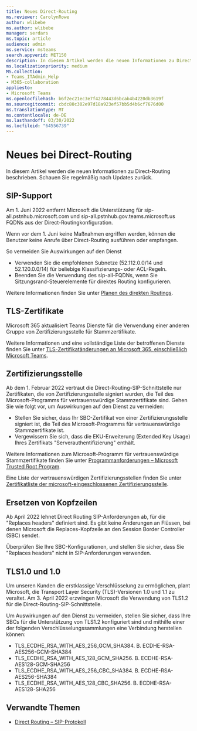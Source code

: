 ```yaml
---
title: Neues Direct-Routing
ms.reviewer: CarolynRowe
author: wlibebe
ms.author: wlibebe
manager: serdars
ms.topic: article
audience: admin
ms.service: msteams
search.appverid: MET150
description: In diesem Artikel werden die neuen Informationen zu Direct-Routing beschrieben. Schauen Sie regelmäßig nach Updates zurück.
ms.localizationpriority: medium
MS.collection:
- Teams_ITAdmin_Help
- M365-collaboration
appliesto:
- Microsoft Teams
ms.openlocfilehash: b6f2ec21ec3e7f4278443d6bcab4b4220db3619f
ms.sourcegitcommit: cbdc80c302e97d18a923ef57bb5d4b6cf7676d00
ms.translationtype: MT
ms.contentlocale: de-DE
ms.lasthandoff: 03/30/2022
ms.locfileid: "64556739"
---
```

# <a name="whats-new-for-direct-routing"></a>Neues bei Direct-Routing

In diesem Artikel werden die neuen Informationen zu Direct-Routing beschrieben. Schauen Sie regelmäßig nach Updates zurück.

## <a name="sip-support"></a>SIP-Support

Am 1. Juni 2022 entfernt Microsoft die Unterstützung für sip-all.pstnhub.microsoft.com und sip-all.pstnhub.gov.teams.microsoft.us FQDNs aus der Direct-Routingkonfiguration.

Wenn vor dem 1. Juni keine Maßnahmen ergriffen werden, können die Benutzer keine Anrufe über Direct-Routing ausführen oder empfangen.

So vermeiden Sie Auswirkungen auf den Dienst

- Verwenden Sie die empfohlenen Subnetze (52.112.0.0/14 und 52.120.0.0/14) für beliebige Klassifizierungs- oder ACL-Regeln.
- Beenden Sie die Verwendung des sip-all-FQDNs, wenn Sie Sitzungsrand-Steuerelemente für direktes Routing konfigurieren.

Weitere Informationen finden Sie unter [Planen des direkten Routings](direct-routing-plan.md).

## <a name="tls-certificates"></a>TLS-Zertifikate

Microsoft 365 aktualisiert Teams Dienste für die Verwendung einer anderen Gruppe von Zertifizierungsstelle für Stammzertifikate.

Weitere Informationen und eine vollständige Liste der betroffenen Dienste finden Sie unter [TLS-Zertifikatänderungen an Microsoft 365, einschließlich Microsoft Teams](https://techcommunity.microsoft.com/t5/microsoft-teams-blog/tls-certificate-changes-to-microsoft-365-services-including/ba-p/3249676).

## <a name="certificate-authorities"></a>Zertifizierungsstelle

Ab dem 1. Februar 2022 vertraut die Direct-Routing-SIP-Schnittstelle nur Zertifikaten, die von Zertifizierungsstelle signiert wurden, die Teil des Microsoft-Programms für vertrauenswürdige Stammzertifikate sind. Gehen Sie wie folgt vor, um Auswirkungen auf den Dienst zu vermeiden:

- Stellen Sie sicher, dass Ihr SBC-Zertifikat von einer Zertifizierungsstelle signiert ist, die Teil des Microsoft-Programms für vertrauenswürdige Stammzertifikate ist.
- Vergewissern Sie sich, dass die EKU-Erweiterung (Extended Key Usage) Ihres Zertifikats "Serverauthentifizierung" enthält.

Weitere Informationen zum Microsoft-Programm für vertrauenswürdige Stammzertifikate finden Sie unter [Programmanforderungen – Microsoft Trusted Root Program](/security/trusted-root/program-requirements).

Eine Liste der vertrauenswürdigen Zertifizierungsstellen finden Sie unter [Zertifikatliste der microsoft-eingeschlossenen Zertifizierungsstelle](https://ccadb-public.secure.force.com/microsoft/IncludedCACertificateReportForMSFT).

## <a name="replace-headers"></a>Ersetzen von Kopfzeilen

Ab April 2022 lehnet Direct Routing SIP-Anforderungen ab, für die "Replaces headers" definiert sind. Es gibt keine Änderungen an Flüssen, bei denen Microsoft die Replaces-Kopfzeile an den Session Border Controller (SBC) sendet.

Überprüfen Sie Ihre SBC-Konfigurationen, und stellen Sie sicher, dass Sie "Replaces headers" nicht in SIP-Anforderungen verwenden.

## <a name="tls10-and-10"></a>TLS1.0 und 1.0

Um unseren Kunden die erstklassige Verschlüsselung zu ermöglichen, plant Microsoft, die Transport Layer Security (TLS)-Versionen 1.0 und 1.1 zu veraltet. Am 3. April 2022 erzwingen Microsoft die Verwendung von TLS1.2 für die Direct-Routing-SIP-Schnittstelle.

Um Auswirkungen auf den Dienst zu vermeiden, stellen Sie sicher, dass Ihre SBCs für die Unterstützung von TLS1.2 konfiguriert sind und mithilfe einer der folgenden Verschlüsselungssammlungen eine Verbindung herstellen können:

- TLS_ECDHE_RSA_WITH_AES_256_GCM_SHA384. B. ECDHE-RSA-AES256-GCM-SHA384
- TLS_ECDHE_RSA_WITH_AES_128_GCM_SHA256. B. ECDHE-RSA-AES128-GCM-SHA256
- TLS_ECDHE_RSA_WITH_AES_256_CBC_SHA384. B. ECDHE-RSA-AES256-SHA384
- TLS_ECDHE_RSA_WITH_AES_128_CBC_SHA256. B. ECDHE-RSA-AES128-SHA256

## <a name="related-topics"></a>Verwandte Themen

- [Direct Routing – SIP-Protokoll](direct-routing-protocols-sip.md)
